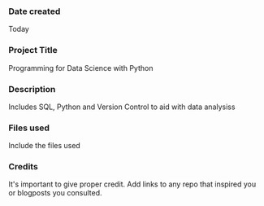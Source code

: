 ### Date created

Today

### Project Title
Programming  for Data Science with Python

### Description
Includes SQL, Python and Version Control to aid with data analysiss

### Files used
Include the files used

### Credits
It's important to give proper credit. Add links to any repo that inspired you or blogposts you consulted.

